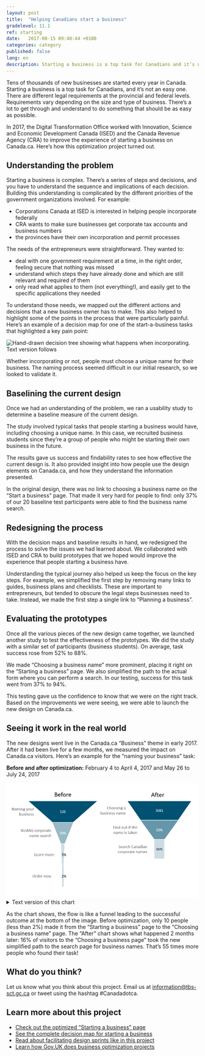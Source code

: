 ```yaml
---
layout: post
title:  "Helping Canadians start a business"
gradelevel: 11.1
ref: starting
date:   2017-08-15 09:48:44 +0100
categories: category
published: false
lang: en
description: Starting a business is a top task for Canadians and it’s not an easy one. Here’s how this optimization project turned out.
---
```


Tens of thousands of new businesses are started every year in Canada. Starting a business is a top task for Canadians, and it’s not an easy one. There are different legal requirements at the provincial and federal levels. Requirements vary depending on the size and type of business. There’s a lot to get through and understand to do something that should be as easy as possible. 

In 2017, the Digital Transformation Office worked with Innovation, Science and Economic Development Canada (ISED) and the Canada Revenue Agency (CRA) to improve the experience of starting a business on Canada.ca. Here’s how this optimization project turned out.

## Understanding the problem 

Starting a business is complex. There’s a series of steps and decisions, and you have to understand the sequence and implications of each decision. Building this understanding is complicated by the different priorities of the government organizations involved. For example:

- Corporations Canada at ISED is interested in helping people incorporate federally
- CRA wants to make sure businesses get corporate tax accounts and business numbers 
- the provinces have their own incorporation and permit processes

The needs of the entrepreneurs were straightforward. They wanted to:

- deal with one government requirement at a time, in the right order, feeling secure that nothing was missed
- understand which steps they have already done and which are still relevant and required of them
- only read what applies to them (not everything!), and easily get to the specific applications they needed

To understand those needs, we mapped out the different actions and decisions that a new business owner has to make. This also helped to highlight some of the points in the process that were particularly painful. Here’s an example of a decision map for one of the start-a-business tasks that highlighted a key pain point:

<img class="img-responsive" alt="Hand-drawn decision tree showing what happens when incorporating. Text version follows" src="/images/Naming_a_business_decisions.JPG">

<!-- Long description of image: (details/summary:) Text version:
Hand-drawn decision tree beginning with “Going to incorporate?”. If yes, then “Get a unique business name or use your name” (which is highlighted to show it’s a pain point). If “Federal”, then “Get a name report Federal or Provincial”. If “Federal”, then “Apply”. If “Provincial”, the tree ends.  If “Going to incorporate?” is “no”, then if “Sole prop – own name”, go to “Business number”. If not “Sole prop – own name”, then go to “unique name” (which is highlighted to show it’s a pain point), which includes partnership, co-op, others.  -->

Whether incorporating or not, people must choose a unique name for their business. The naming process seemed difficult in our initial research, so we looked to validate it.  

## Baselining the current design

Once we had an understanding of the problem, we ran a usability study to determine a baseline measure of the current design.

The study involved typical tasks that people starting a business would have, including choosing a unique name. In this case, we recruited business students since they’re a group of people who might be starting their own business in the future. 

The results gave us success and findability rates to see how effective the current design is. It also provided insight into how people use the design elements on Canada.ca, and how they understand the information presented. 

In the original design, there was no link to choosing a business name on the “Start a business” page. That made it very hard for people to find: only 37% of our 20 baseline test participants were able to find the business name search.

## Redesigning the process

With the decision maps and baseline results in hand, we redesigned the process to solve the issues we had learned about. We collaborated with ISED and CRA to build prototypes that we hoped would improve the experience that people starting a business have.

Understanding the typical journey also helped us keep the focus on the key steps. For example, we simplified the first step by removing many links to guides, business plans and checklists. These are important to entrepreneurs, but tended to obscure the legal steps businesses need to take. Instead, we made the first step a single link to “Planning a business”.

## Evaluating the prototypes

Once all the various pieces of the new design came together, we launched another study to test the effectiveness of the prototypes. We did the study with a similar set of participants (business students). On average, task success rose from 52% to 88%.

We made “Choosing a business name” more prominent, placing it right on the “Starting a business” page. We also simplified the path to the actual form where you can perform a search. In our testing, success for this task went from 37% to 94%. 

This testing gave us the confidence to know that we were on the right track. Based on the improvements we were seeing, we were able to launch the new design on Canada.ca.

## Seeing it work in the real world

The new designs went live in the Canada.ca “Business” theme in early 2017. After it had been live for a few months, we measured the impact on Canada.ca visitors. Here’s an example for the “naming your business” task:

**Before and after optimization:** February 4 to April 4, 2017 and May 26 to July 24, 2017    

<img class="img-responsive" alt="Chart showing traffic differences before and after optimization. Text version follows." src="/images/Naming_a_business_funnel.png">

<details>
		<summary>Text version of this chart</summary>
  <p>
Funnel diagram showing a before and after. In before, at the top of the funnel 520 start at “Naming your business”. 30% then went to “NUANS corporate name search”. 5% then went to “Learn more”, then 2% went to “Order now” where the funnel ends. 
In after, at the top of the funnel 3081 start at “Choosing a business name”. 59% then go to “Find out if the name is taken”. Then, 16% get to “Search Canadian corporate names” where the funnel ends.</p>
		
</details>
  

As the chart shows, the flow is like a funnel leading to the successful outcome at the bottom of the image. Before optimization, only 10 people (less than 2%) made it from the “Starting a business” page to the “Choosing a business name” page. The “After” chart shows what happened 2 months later: 16% of visitors to the “Choosing a business page” took the new simplified path to the search page for business names. That’s 55 times more people who found their task! 

## What do you think?

Let us know what you think about this project. Email us at <information@tbs-sct.gc.ca> or tweet using the hashtag #Canadadotca.

## Learn more about this project 

- [Check out the optimized “Starting a business” page](https://www.canada.ca/en/services/business/start.html)
- [See the complete decision map for starting a business](/images/Starting_a_business_decisions_Nov2016_grey_1803x1230.png)
- [Read about facilitating design sprints like in this project](https://www.linkedin.com/pulse/bringing-logic-government-design-sprint-lisa-fast)
- [Learn how Gov.UK does business optimization projects](https://gds.blog.gov.uk/2017/07/18/taking-care-of-business-on-gov-uk/)
